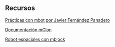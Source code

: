 ## Recursos

[Prácticas con mbot por Javier Fernández Panadero](https://lacienciaparatodos.files.wordpress.com/2017/05/prc3a1cticas-mbot-javier-fernc3a1ndez-panadero-05-05-2017.pdf)

[Documentación mClon](https://tecnoloxia.org/mclon/o-robot-en-movemento/)

[Robot espaciales con mblock](http://download.makeblock.com/mBlockKidsmakerrockswiththerobots.pdf)

